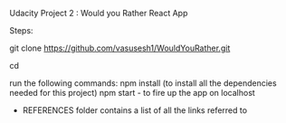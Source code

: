 Udacity Project 2 : Would you Rather React App

Steps:

git clone https://github.com/vasusesh1/WouldYouRather.git

cd <folder-where-you-cloned-this-repo>

run the following commands:
npm install (to install all the dependencies needed for this project)
npm start - to fire up the app on localhost


* REFERENCES folder contains a list of all the links referred to 	
